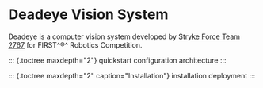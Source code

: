 # Deadeye Vision System

Deadeye is a computer vision system developed by [Stryke Force Team
2767](https://www.strykeforce.org) for FIRST^®^ Robotics Competition.

::: {.toctree maxdepth="2"}
quickstart configuration architecture
:::

::: {.toctree maxdepth="2" caption="Installation"}
installation deployment
:::
